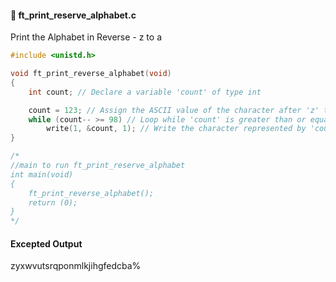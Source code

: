#### :hammer: ft_print_reserve_alphabet.c 

Print the Alphabet in Reverse - z to a
```c
#include <unistd.h>

void ft_print_reverse_alphabet(void)
{
    int count; // Declare a variable 'count' of type int

    count = 123; // Assign the ASCII value of the character after 'z' to 'count'
    while (count-- >= 98) // Loop while 'count' is greater than or equal to the ASCII value of lowercase 'b'
        write(1, &count, 1); // Write the character represented by 'count' to the standard output
}

/*
//main to run ft_print_reserve_alphabet
int main(void)
{
	ft_print_reverse_alphabet();
	return (0);
}
*/
```
#### Excepted Output <br>
zyxwvutsrqponmlkjihgfedcba%
